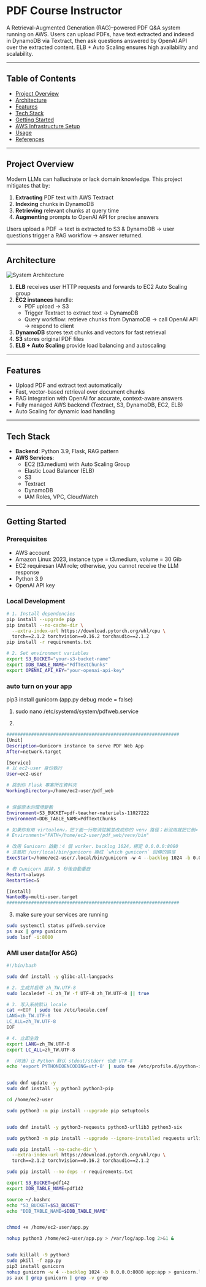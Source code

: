 # PDF Course Instructor

A Retrieval-Augmented Generation (RAG)–powered PDF Q&A system running on AWS. Users can upload PDFs, have text extracted and indexed in DynamoDB via Textract, then ask questions answered by OpenAI API over the extracted content. ELB + Auto Scaling ensures high availability and scalability.

---

## Table of Contents

- [Project Overview](#project-overview)  
- [Architecture](#architecture)  
- [Features](#features)  
- [Tech Stack](#tech-stack)  
- [Getting Started](#getting-started)   
- [AWS Infrastructure Setup](#aws-infrastructure-setup)  
- [Usage](#usage)  
- [References](#references)

---

## Project Overview

Modern LLMs can hallucinate or lack domain knowledge. This project mitigates that by:
1. **Extracting** PDF text with AWS Textract  
2. **Indexing** chunks in DynamoDB  
3. **Retrieving** relevant chunks at query time  
4. **Augmenting** prompts to OpenAI API for precise answers  

Users upload a PDF → text is extracted to S3 & DynamoDB → user questions trigger a RAG workflow → answer returned.

---

## Architecture

![System Architecture](architecture.png)

1. **ELB** receives user HTTP requests and forwards to EC2 Auto Scaling group  
2. **EC2 instances** handle:
   - PDF upload → S3  
   - Trigger Textract to extract text → DynamoDB  
   - Query workflow: retrieve chunks from DynamoDB → call OpenAI API → respond to client  
3. **DynamoDB** stores text chunks and vectors for fast retrieval  
4. **S3** stores original PDF files  
5. **ELB + Auto Scaling** provide load balancing and autoscaling

---

## Features

- Upload PDF and extract text automatically  
- Fast, vector-based retrieval over document chunks  
- RAG integration with OpenAI for accurate, context-aware answers  
- Fully managed AWS backend (Textract, S3, DynamoDB, EC2, ELB)  
- Auto Scaling for dynamic load handling  

---

## Tech Stack

- **Backend**: Python 3.9, Flask, RAG pattern  
- **AWS Services**:
  - EC2 (t3.medium) with Auto Scaling Group  
  - Elastic Load Balancer (ELB)  
  - S3  
  - Textract  
  - DynamoDB  
  - IAM Roles, VPC, CloudWatch  

---

## Getting Started

### Prerequisites

- AWS account
- Amazon Linux 2023, instance type = t3.medium, volume = 30 Gib
- EC2 requiresan  IAM role; otherwise, you cannot receive the LLM response
- Python 3.9  
- OpenAI API key

### Local Development

```bash
# 1. Install dependencies
pip install --upgrade pip
pip install --no-cache-dir \
  --extra-index-url https://download.pytorch.org/whl/cpu \
  torch==2.1.2 torchvision==0.16.2 torchaudio==2.1.2
pip install -r requirements.txt

# 2. Set environment variables
export S3_BUCKET="your-s3-bucket-name"
export DDB_TABLE_NAME="PdfTextChunks"
export OPENAI_API_KEY="your-openai-api-key"
```

### auto turn on your app
pip3 install gunicorn
(app.py debug mode = false)

1. sudo nano /etc/systemd/system/pdfweb.service

2. 
```bash
###############################################################
[Unit]
Description=Gunicorn instance to serve PDF Web App
After=network.target

[Service]
# 以 ec2-user 身份執行
User=ec2-user

# 跳到你 Flask 專案所在資料夾
WorkingDirectory=/home/ec2-user/pdf_web


# 保留原本的環境變數
Environment=S3_BUCKET=pdf-teacher-materials-11027222
Environment=DDB_TABLE_NAME=PdfTextChunks

# 如果你有用 virtualenv，把下面一行取消註解並改成你的 venv 路徑；若沒用就把它刪>
# Environment="PATH=/home/ec2-user/pdf_web/venv/bin"

# 改用 Gunicorn 啟動：4 個 worker、backlog 1024，綁定 0.0.0.0:8080
# 注意把 /usr/local/bin/gunicorn 換成 `which gunicorn` 回傳的路徑
ExecStart=/home/ec2-user/.local/bin/gunicorn -w 4 --backlog 1024 -b 0.0.0.0:808>

# 若 Gunicorn 崩掉，5 秒後自動重啟
Restart=always
RestartSec=5

[Install]
WantedBy=multi-user.target
###############################################################
```

3. make sure your services are running
```bash
sudo systemctl status pdfweb.service
ps aux | grep gunicorn
sudo lsof -i:8080
```


### AMI user data(for ASG)
```bash
#!/bin/bash

sudo dnf install -y glibc-all-langpacks

# 2. 生成并启用 zh_TW.UTF-8
sudo localedef -i zh_TW -f UTF-8 zh_TW.UTF-8 || true

# 3. 写入系统默认 locale
cat <<EOF | sudo tee /etc/locale.conf
LANG=zh_TW.UTF-8
LC_ALL=zh_TW.UTF-8
EOF

# 4. 立即生效
export LANG=zh_TW.UTF-8
export LC_ALL=zh_TW.UTF-8

# （可选）让 Python 默认 stdout/stderr 也走 UTF-8
echo 'export PYTHONIOENCODING=utf-8' | sudo tee /etc/profile.d/python-io-encoding.sh


sudo dnf update -y
sudo dnf install -y python3 python3-pip

cd /home/ec2-user

sudo python3 -m pip install --upgrade pip setuptools


sudo dnf install -y python3-requests python3-urllib3 python3-six

sudo python3 -m pip install --upgrade --ignore-installed requests urllib3 six

sudo pip install --no-cache-dir \
  --extra-index-url https://download.pytorch.org/whl/cpu \
  torch==2.1.2 torchvision==0.16.2 torchaudio==2.1.2

sudo pip install --no-deps -r requirements.txt

export S3_BUCKET=pdf142
export DDB_TABLE_NAME=pdf142

source ~/.bashrc
echo "S3_BUCKET=$S3_BUCKET"
echo "DDB_TABLE_NAME=$DDB_TABLE_NAME"


chmod +x /home/ec2-user/app.py

nohup python3 /home/ec2-user/app.py > /var/log/app.log 2>&1 &


sudo killall -9 python3
sudo pkill -f app.py
pip3 install gunicorn
nohup gunicorn -w 4 --backlog 1024 -b 0.0.0.0:8080 app:app > gunicorn.log 2>&1 &
ps aux | grep gunicorn | grep -v grep
```